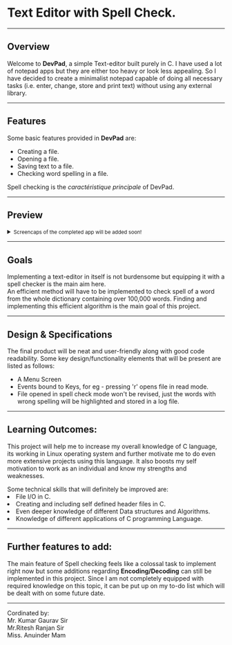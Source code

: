 <h1>Text Editor with Spell Check.</h1>
<hr/>

<h2>Overview</h2>
<p>Welcome to <strong>DevPad</strong>, a simple Text-editor built purely in C. I have used a lot of notepad apps but they are either too heavy or look less appealing. So I have decided to create a minimalist notepad capable of doing all necessary tasks (i.e. enter, change, store and print text) without using any external library.</p>
<hr/>

<h2>Features</h2>
<p>Some basic features provided in <strong>DevPad</strong> are:</p>
<ul>
    <li>Creating a file.</li>
    <li>Opening a file.</li>
    <li>Saving text to a file.</li>
    <li>Checking word spelling in a file.</li>
</ul>
<p>Spell checking is the <em>caractéristique principale</em> of DevPad.
</p>
<hr/>

<h2>Preview</h2>
 <details>
  <summary><small>Screencaps of the completed app will be added soon!</small></summary>
  <span>
    <strike>&emsp;&emsp;&emsp;&emsp;&emsp;&emsp;&emsp;&emsp;</strike>
    4🙁4
    <strike>&emsp;&emsp;&emsp;&emsp;&emsp;&emsp;&emsp;&emsp;</strike>
  </span>
</details> 
<hr/>

<h2>Goals</h2>
<p>
Implementing a text-editor in itself is not burdensome but equipping it with a spell checker is the main aim here.<br />
<span>An efficient method will have to be implemented to check spell of a word from the whole dictionary containing over 100,000 words.</span>
<span>Finding and implementing this efficient algorithm is the main goal of this project.</span>
</p>
<hr/>

<h2>Design & Specifications</h2>
<p>The final product will be neat and user-friendly along with good code readability. Some key design/functionality elements that will be present are listed as follows:</p>
<ul>
  <li>A Menu Screen</li>
  <li>Events bound to Keys, for eg - pressing 'r' opens file in read mode.</li>
  <li>File opened in spell check mode won't be revised, just the words with wrong spelling will be highlighted and stored in a log file.</li>
</ul>
<hr/>

<h2>Learning Outcomes:</h2>
<p>This project will help me to increase my overall knowledge of C language, its working in Linux operating system and further motivate me to do even more extensive projects using this language. It also boosts my self motivation to work as an individual and know my strengths and weaknesses.
</p>
Some technical skills that will definitely be improved are:
<li>File I/O in C.</li>
<li>Creating and including self defined header files in C.</li>
<li>Even deeper knowledge of different Data structures and Algorithms.</li>
<li>Knowledge of different applications of C programming Language.</li></p>
<hr/>

<h2>Further features to add:</h2>
<p>The main feature of Spell checking feels like a colossal task to implement right now but some additions regarding <strong>Encoding/Decoding</strong> can still be implemented in this project. Since I am not completely equipped with required knowledge on this topic, it can be put up on my to-do list which will be dealt with on some future date.</p>
<hr/>

<footer>
<p> Cordinated by:<br/>
<span>Mr. Kumar Gaurav Sir</span><br/>
<span>Mr.Ritesh Ranjan Sir</span><br/>
<span>Miss. Anuinder Mam</span><br/>
</footer>
